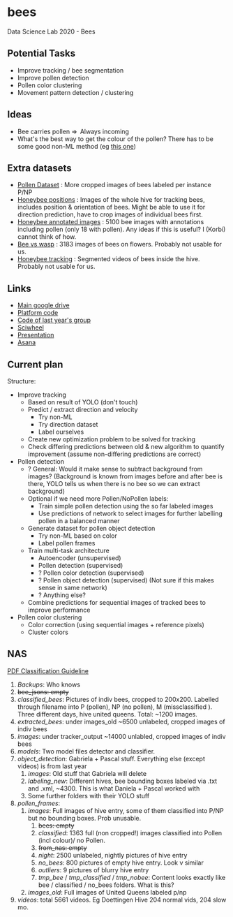 # bees
Data Science Lab 2020 - Bees

## Potential Tasks
- Improve tracking / bee segmentation
- Improve pollen detection
- Pollen color clustering
- Movement pattern detection / clustering

## Ideas
- Bee carries pollen ⇒  Always incoming 
- What's the best way to get the colour of the pollen? There has to be some good non-ML method (eg [this one](https://ieeexplore.ieee.org/abstract/document/8354145))

## Extra datasets
- [Pollen Dataset](https://github.com/piperod/PollenDataset) : More cropped images of bees labeled per instance P/NP
- [Honeybee positions](https://www.kaggle.com/kport354041/honeybee-positions) : Images of the whole hive for tracking bees, includes position & orientation of bees. Might be able to use it for direction prediction, have to crop images of individual bees first.
- [Honeybee annotated images](https://www.kaggle.com/jenny18/honey-bee-annotated-images?) : 5100 bee images with annotations including pollen (only 18 with pollen). Any ideas if this is useful? I (Korbi) cannot think of how.
- [Bee vs wasp](https://www.kaggle.com/jerzydziewierz/bee-vs-wasp) : 3183 images of bees on flowers. Probably not usable for us.
- [Honeybee tracking](https://groups.oist.jp/bptu/honeybee-tracking-dataset) : Segmented videos of bees inside the hive. Probably not usable for us.

## Links
- [Main google drive](https://drive.google.com/drive/u/1/folders/11zfaUx1bwnpHb72if4Cl7ZVFiik_9arI)
- [Platform code](https://gitlab.com/beewatch/beewatch)
- [Code of last year's group](https://gitlab.ethz.ch/dykemann/bees/-/tree/master)
- [Sciwheel](https://sciwheel.com/work/#/items?collection=322790)
- [Presentation](https://docs.google.com/presentation/d/1xgliKl0nmlCtK580alNtLTH64os2Mr89TsbV_z9ixqo)
- [Asana](https://app.asana.com/0/1194842906932241/1194842906932249)

## Current plan
Structure:
- Improve tracking
  - Based on result of YOLO (don't touch)
  - Predict / extract direction and velocity
    - Try non-ML
    - Try direction dataset
    - Label ourselves
  - Create new optimization problem to be solved for tracking
  - Check differing predictions between old & new algorithm to quantify improvement (assume non-differing predictions are correct)
- Pollen detection
  - ? General: Would it make sense to subtract background from images? (Background is known from images before and after bee is there, YOLO tells us when there is no bee so we can extract background)
  - Optional if we need more Pollen/NoPollen labels:
    - Train simple pollen detection using the so far labeled images
    - Use predictions of network to select images for further labelling pollen in a balanced manner
  - Generate dataset for pollen object detection
    - Try non-ML based on color
    - Label pollen frames
  - Train multi-task architecture
    - Autoencoder (unsupervised)
    - Pollen detection (supervised)
    - ? Pollen color detection (supervised)
    - ? Pollen object detection (supervised) (Not sure if this makes sense in same network)
    - ? Anything else?
  - Combine predictions for sequential images of tracked bees to improve performance
- Pollen color clustering
  - Color correction (using sequential images + reference pixels)
  - Cluster colors

## NAS
[PDF Classification Guideline](https://drive.google.com/file/d/1-Y--t0fuEOe46c2S9qMFx2HPsCTu8ubN/view?usp=sharing)


1. *Backups*: Who knows
2. ~~bee_jsons: empty~~
3. *classified_bees*: Pictures of indiv bees, cropped to 200x200. Labelled through filename into P (pollen), NP (no pollen), M (missclassified ). Three different days, hive united queens. Total: ~1200 images.
4. *extracted_bees*: under images_old ~6500 unlabeled, cropped images of indiv bees
5. *images*: under tracker_output ~14000 unlabled, cropped images of indiv bees
6. *models*: Two model files detector and classifier.
7. *object_detection*: Gabriela + Pascal stuff. Everything else (except videos) is from last year
    1. *images*: Old stuff that Gabriela will delete
    2. *labeling_new*: Different hives, bee bounding boxes labeled via .txt and .xml, ~4300. This is what Daniela + Pascal worked with
    3. Some further folders with their YOLO stuff
8. *pollen_frames*:
    1. *images*: Full images of hive entry, some of them classified into P/NP but no bounding boxes. Prob unusable.
        1. ~~bees: empty~~
        2. *classified*: 1363 full (non cropped!) images classified into Pollen (incl colour)/ no Pollen.
        3. ~~from_nas: empty~~
        4. *night*: 2500 unlabeled, nightly pictures of hive entry
        5. *no_bees*: 800 pictures of empty hive entry. Look v similar
        6. *outliers*: 9 pictures of blurry hive entry
        7. *tmp_bee* / *tmp_classified* / *tmp_nobee*: Content looks exactly like bee / classified / no_bees folders. What is this?
    2. *images_old*: Full images of United Queens labeled p/np
9. *videos*: total 5661 videos. Eg Doettingen Hive 204 normal vids, 204 slow mo.


